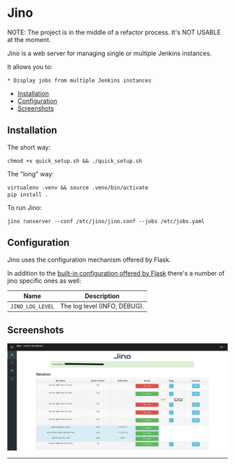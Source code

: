 # Jino

NOTE: The project is in the middle of a refactor process. It's NOT USABLE at the moment.

Jino is a web server for managing single or multiple Jenkins instances.

It allows you to:

    * Display jobs from multiple Jenkins instances
    

* [Installation](#installation)
* [Configuration](#configuration)
* [Screenshots](#screenshots)

## Installation

The short way:

    chmod +x quick_setup.sh && ./quick_setup.sh

The "long" way:

    virtualenv .venv && source .venv/bin/activate
    pip install .

To run Jino:

    jino runserver --conf /etc/jino/jino.conf --jobs /etc/jobs.yaml

Configuration
-------------

Jino uses the configuration mechanism offered by Flask.

In addition to the [built-in configuration offered by Flask](http://flask.pocoo.org/docs/config/#builtin-configuration-values) there's a number of jino specific ones as well:

| Name | Description |
| ---- | ----------- |
| `JINO_LOG_LEVEL` | The log level (INFO, DEBUG). | 

## Screenshots

<div align="center"><img src="./doc/jino_main_page.png" alt="Jino Main Page" width="800"></div><hr />
